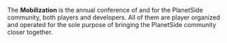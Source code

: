 The **Mobilization** is the annual conference of and for the PlanetSide
community, both players and developers. All of them are player organized
and operated for the sole purpose of bringing the PlanetSide community
closer together.